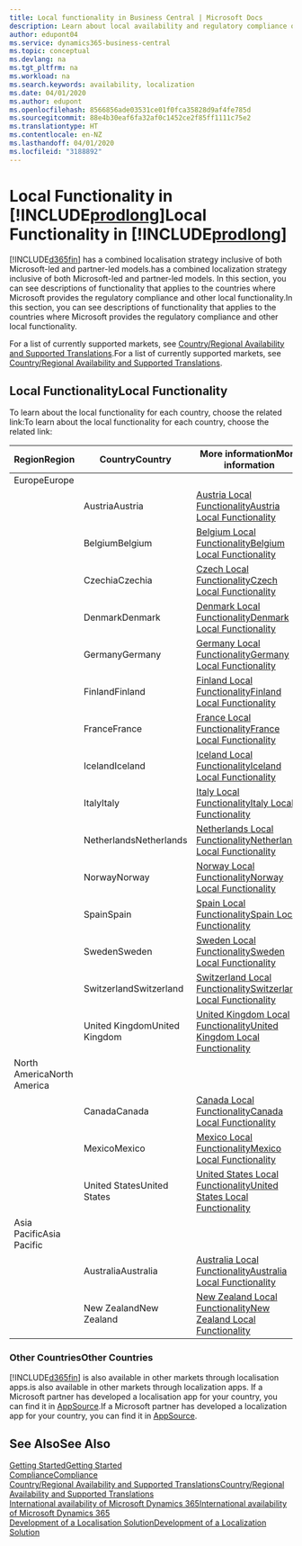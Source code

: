 ```yaml
---
title: Local functionality in Business Central | Microsoft Docs
description: Learn about local availability and regulatory compliance of Dynamics 365 Business Central.
author: edupont04
ms.service: dynamics365-business-central
ms.topic: conceptual
ms.devlang: na
ms.tgt_pltfrm: na
ms.workload: na
ms.search.keywords: availability, localization
ms.date: 04/01/2020
ms.author: edupont
ms.openlocfilehash: 8566856ade03531ce01f0fca35828d9af4fe785d
ms.sourcegitcommit: 88e4b30eaf6fa32af0c1452ce2f85ff1111c75e2
ms.translationtype: HT
ms.contentlocale: en-NZ
ms.lasthandoff: 04/01/2020
ms.locfileid: "3188892"
---
```

# <a name="local-functionality-in-prodlong"></a><span data-ttu-id="c22d8-103">Local Functionality in [!INCLUDE[prodlong](includes/prodlong.md)]</span><span class="sxs-lookup"><span data-stu-id="c22d8-103">Local Functionality in [!INCLUDE[prodlong](includes/prodlong.md)]</span></span>

[!INCLUDE[d365fin](includes/d365fin_md.md)] <span data-ttu-id="c22d8-104">has a combined localisation strategy inclusive of both Microsoft-led and partner-led models.</span><span class="sxs-lookup"><span data-stu-id="c22d8-104">has a combined localization strategy inclusive of both Microsoft-led and partner-led models.</span></span> <span data-ttu-id="c22d8-105">In this section, you can see descriptions of functionality that applies to the countries where Microsoft provides the regulatory compliance and other local functionality.</span><span class="sxs-lookup"><span data-stu-id="c22d8-105">In this section, you can see descriptions of functionality that applies to the countries where Microsoft provides the regulatory compliance and other local functionality.</span></span>  

<span data-ttu-id="c22d8-106">For a list of currently supported markets, see [Country/Regional Availability and Supported Translations](/dynamics365/business-central/dev-itpro/compliance/apptest-countries-and-translations?toc=/dynamics365/business-central/toc.json).</span><span class="sxs-lookup"><span data-stu-id="c22d8-106">For a list of currently supported markets, see [Country/Regional Availability and Supported Translations](/dynamics365/business-central/dev-itpro/compliance/apptest-countries-and-translations?toc=/dynamics365/business-central/toc.json).</span></span>  

## <a name="local-functionality"></a><span data-ttu-id="c22d8-107">Local Functionality</span><span class="sxs-lookup"><span data-stu-id="c22d8-107">Local Functionality</span></span>

<span data-ttu-id="c22d8-108">To learn about the local functionality for each country, choose the related link:</span><span class="sxs-lookup"><span data-stu-id="c22d8-108">To learn about the local functionality for each country, choose the related link:</span></span>

| <span data-ttu-id="c22d8-109">Region</span><span class="sxs-lookup"><span data-stu-id="c22d8-109">Region</span></span> | <span data-ttu-id="c22d8-110">Country</span><span class="sxs-lookup"><span data-stu-id="c22d8-110">Country</span></span> | <span data-ttu-id="c22d8-111">More information</span><span class="sxs-lookup"><span data-stu-id="c22d8-111">More information</span></span> |
| --- | --- |--- |
| <span data-ttu-id="c22d8-112">Europe</span><span class="sxs-lookup"><span data-stu-id="c22d8-112">Europe</span></span> |  | |
|        | <span data-ttu-id="c22d8-113">Austria</span><span class="sxs-lookup"><span data-stu-id="c22d8-113">Austria</span></span> | [<span data-ttu-id="c22d8-114">Austria Local Functionality</span><span class="sxs-lookup"><span data-stu-id="c22d8-114">Austria Local Functionality</span></span>](localfunctionality/austria/austria-local-functionality.md) |
|        | <span data-ttu-id="c22d8-115">Belgium</span><span class="sxs-lookup"><span data-stu-id="c22d8-115">Belgium</span></span> | [<span data-ttu-id="c22d8-116">Belgium Local Functionality</span><span class="sxs-lookup"><span data-stu-id="c22d8-116">Belgium Local Functionality</span></span>](localfunctionality/belgium/belgium-local-functionality.md) |
|        | <span data-ttu-id="c22d8-117">Czechia</span><span class="sxs-lookup"><span data-stu-id="c22d8-117">Czechia</span></span> | [<span data-ttu-id="c22d8-118">Czech Local Functionality</span><span class="sxs-lookup"><span data-stu-id="c22d8-118">Czech Local Functionality</span></span>](localfunctionality/czech/czech-local-functionality.md) |
|        | <span data-ttu-id="c22d8-119">Denmark</span><span class="sxs-lookup"><span data-stu-id="c22d8-119">Denmark</span></span> | [<span data-ttu-id="c22d8-120">Denmark Local Functionality</span><span class="sxs-lookup"><span data-stu-id="c22d8-120">Denmark Local Functionality</span></span>](localfunctionality/denmark/denmark-local-functionality.md) |
|        | <span data-ttu-id="c22d8-121">Germany</span><span class="sxs-lookup"><span data-stu-id="c22d8-121">Germany</span></span> | [<span data-ttu-id="c22d8-122">Germany Local Functionality</span><span class="sxs-lookup"><span data-stu-id="c22d8-122">Germany Local Functionality</span></span>](localfunctionality/germany/germany-local-functionality.md) |
|        | <span data-ttu-id="c22d8-123">Finland</span><span class="sxs-lookup"><span data-stu-id="c22d8-123">Finland</span></span> | [<span data-ttu-id="c22d8-124">Finland Local Functionality</span><span class="sxs-lookup"><span data-stu-id="c22d8-124">Finland Local Functionality</span></span>](localfunctionality/finland/finland-local-functionality.md) |
|        | <span data-ttu-id="c22d8-125">France</span><span class="sxs-lookup"><span data-stu-id="c22d8-125">France</span></span> | [<span data-ttu-id="c22d8-126">France Local Functionality</span><span class="sxs-lookup"><span data-stu-id="c22d8-126">France Local Functionality</span></span>](localfunctionality/france/france-local-functionality.md) |
|        | <span data-ttu-id="c22d8-127">Iceland</span><span class="sxs-lookup"><span data-stu-id="c22d8-127">Iceland</span></span> | [<span data-ttu-id="c22d8-128">Iceland Local Functionality</span><span class="sxs-lookup"><span data-stu-id="c22d8-128">Iceland Local Functionality</span></span>](localfunctionality/iceland/iceland-local-functionality.md) |
|        | <span data-ttu-id="c22d8-129">Italy</span><span class="sxs-lookup"><span data-stu-id="c22d8-129">Italy</span></span> | [<span data-ttu-id="c22d8-130">Italy Local Functionality</span><span class="sxs-lookup"><span data-stu-id="c22d8-130">Italy Local Functionality</span></span>](localfunctionality/italy/italy-local-functionality.md) |
|        | <span data-ttu-id="c22d8-131">Netherlands</span><span class="sxs-lookup"><span data-stu-id="c22d8-131">Netherlands</span></span> | [<span data-ttu-id="c22d8-132">Netherlands Local Functionality</span><span class="sxs-lookup"><span data-stu-id="c22d8-132">Netherlands Local Functionality</span></span>](localfunctionality/netherlands/netherlands-local-functionality.md) |
|        | <span data-ttu-id="c22d8-133">Norway</span><span class="sxs-lookup"><span data-stu-id="c22d8-133">Norway</span></span> | [<span data-ttu-id="c22d8-134">Norway Local Functionality</span><span class="sxs-lookup"><span data-stu-id="c22d8-134">Norway Local Functionality</span></span>](localfunctionality/norway/norway-local-functionality.md) |
|        | <span data-ttu-id="c22d8-135">Spain</span><span class="sxs-lookup"><span data-stu-id="c22d8-135">Spain</span></span> | [<span data-ttu-id="c22d8-136">Spain Local Functionality</span><span class="sxs-lookup"><span data-stu-id="c22d8-136">Spain Local Functionality</span></span>](localfunctionality/spain/spain-local-functionality.md) |
|        | <span data-ttu-id="c22d8-137">Sweden</span><span class="sxs-lookup"><span data-stu-id="c22d8-137">Sweden</span></span> | [<span data-ttu-id="c22d8-138">Sweden Local Functionality</span><span class="sxs-lookup"><span data-stu-id="c22d8-138">Sweden Local Functionality</span></span>](localfunctionality/sweden/sweden-local-functionality.md) |
|        | <span data-ttu-id="c22d8-139">Switzerland</span><span class="sxs-lookup"><span data-stu-id="c22d8-139">Switzerland</span></span> | [<span data-ttu-id="c22d8-140">Switzerland Local Functionality</span><span class="sxs-lookup"><span data-stu-id="c22d8-140">Switzerland Local Functionality</span></span>](localfunctionality/switzerland/switzerland-local-functionality.md) |
|        | <span data-ttu-id="c22d8-141">United Kingdom</span><span class="sxs-lookup"><span data-stu-id="c22d8-141">United Kingdom</span></span> | [<span data-ttu-id="c22d8-142">United Kingdom Local Functionality</span><span class="sxs-lookup"><span data-stu-id="c22d8-142">United Kingdom Local Functionality</span></span>](localfunctionality/unitedkingdom/united-kingdom-local-functionality.md) |
| <span data-ttu-id="c22d8-143">North America</span><span class="sxs-lookup"><span data-stu-id="c22d8-143">North America</span></span> |       |  |
|        | <span data-ttu-id="c22d8-144">Canada</span><span class="sxs-lookup"><span data-stu-id="c22d8-144">Canada</span></span>|[<span data-ttu-id="c22d8-145">Canada Local Functionality</span><span class="sxs-lookup"><span data-stu-id="c22d8-145">Canada Local Functionality</span></span>](localfunctionality/canada/canada-local-functionality.md) |
|        | <span data-ttu-id="c22d8-146">Mexico</span><span class="sxs-lookup"><span data-stu-id="c22d8-146">Mexico</span></span> | [<span data-ttu-id="c22d8-147">Mexico Local Functionality</span><span class="sxs-lookup"><span data-stu-id="c22d8-147">Mexico Local Functionality</span></span>](localfunctionality/mexico/mexico-local-functionality.md) |
|        | <span data-ttu-id="c22d8-148">United States</span><span class="sxs-lookup"><span data-stu-id="c22d8-148">United States</span></span>|[<span data-ttu-id="c22d8-149">United States Local Functionality</span><span class="sxs-lookup"><span data-stu-id="c22d8-149">United States Local Functionality</span></span>](localfunctionality/unitedstates/united-states-local-functionality.md) |
| <span data-ttu-id="c22d8-150">Asia Pacific</span><span class="sxs-lookup"><span data-stu-id="c22d8-150">Asia Pacific</span></span> |       |  |
|        | <span data-ttu-id="c22d8-151">Australia</span><span class="sxs-lookup"><span data-stu-id="c22d8-151">Australia</span></span> | [<span data-ttu-id="c22d8-152">Australia Local Functionality</span><span class="sxs-lookup"><span data-stu-id="c22d8-152">Australia Local Functionality</span></span>](localfunctionality/australia/australia-local-functionality.md) |
|        | <span data-ttu-id="c22d8-153">New Zealand</span><span class="sxs-lookup"><span data-stu-id="c22d8-153">New Zealand</span></span> | [<span data-ttu-id="c22d8-154">New Zealand Local Functionality</span><span class="sxs-lookup"><span data-stu-id="c22d8-154">New Zealand Local Functionality</span></span>](localfunctionality/newzealand/new-zealand-local-functionality.md) |

### <a name="other-countries"></a><span data-ttu-id="c22d8-155">Other Countries</span><span class="sxs-lookup"><span data-stu-id="c22d8-155">Other Countries</span></span>
[!INCLUDE[d365fin](includes/d365fin_md.md)] <span data-ttu-id="c22d8-156">is also available in other markets through localisation apps.</span><span class="sxs-lookup"><span data-stu-id="c22d8-156">is also available in other markets through localization apps.</span></span> <span data-ttu-id="c22d8-157">If a Microsoft partner has developed a localisation app for your country, you can find it in [AppSource](https://appsource.microsoft.com/product/dynamics-365-business-central/).</span><span class="sxs-lookup"><span data-stu-id="c22d8-157">If a Microsoft partner has developed a localization app for your country, you can find it in [AppSource](https://appsource.microsoft.com/product/dynamics-365-business-central/).</span></span>

## <a name="see-also"></a><span data-ttu-id="c22d8-158">See Also</span><span class="sxs-lookup"><span data-stu-id="c22d8-158">See Also</span></span>
[<span data-ttu-id="c22d8-159">Getting Started</span><span class="sxs-lookup"><span data-stu-id="c22d8-159">Getting Started</span></span>](product-get-started.md)  
[<span data-ttu-id="c22d8-160">Compliance</span><span class="sxs-lookup"><span data-stu-id="c22d8-160">Compliance</span></span>](compliance/compliance-overview.md)  
[<span data-ttu-id="c22d8-161">Country/Regional Availability and Supported Translations</span><span class="sxs-lookup"><span data-stu-id="c22d8-161">Country/Regional Availability and Supported Translations</span></span>](/dynamics365/business-central/dev-itpro/compliance/apptest-countries-and-translations?toc=/dynamics365/business-central/toc.json)  
[<span data-ttu-id="c22d8-162">International availability of Microsoft Dynamics 365</span><span class="sxs-lookup"><span data-stu-id="c22d8-162">International availability of Microsoft Dynamics 365</span></span>](/dynamics365/get-started/availability)  
[<span data-ttu-id="c22d8-163">Development of a Localisation Solution</span><span class="sxs-lookup"><span data-stu-id="c22d8-163">Development of a Localization Solution</span></span>](/dynamics365/business-central/dev-itpro/developer/readiness/readiness-develop-localization)  
